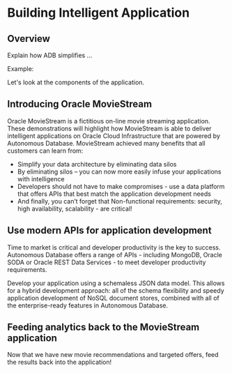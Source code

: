 # Building Intelligent Application
## Overview
Explain how ADB simplifies ...

Example:

[](youtube:c97bex3ErS4:large)

Let's look at the components of the application.

## Introducing Oracle MovieStream
Oracle MovieStream is a fictitious on-line movie streaming application. These demonstrations will highlight how MovieStream is able to deliver intelligent applications on Oracle Cloud Infrastructure that are powered by Autonomous Database. MovieStream achieved many benefits that all customers can learn from:
* Simplify your data architecture by eliminating data silos
* By eliminating silos – you can now more easily infuse your applications with intelligence
* Developers should not have to make compromises - use a data platform that offers APIs that best match the application development needs
* And finally, you can’t forget that Non-functional requirements: security, high availability, scalability - are critical!

[](youtube:iR-5uwHD1BQ)


## Use modern APIs for application development
Time to market is critical and developer productivity is the key to success. Autonomous Database offers a range of APIs - including MongoDB, Oracle SODA or Oracle REST Data Services - to meet developer productivity requirements. 

Develop your application using a schemaless JSON data model. This allows for a hybrid development approach: all of the schema flexibility and speedy application development of NoSQL document stores, combined with all of the enterprise-ready features in Autonomous Database. 

[](youtube:qBZJYWTaOLw?start=181;rel=0)


## Feeding analytics back to the MovieStream application
Now that we have new movie recommendations and targeted offers, feed the results back into the application!

[](youtube:qBZJYWTaOLw?start=1256)

